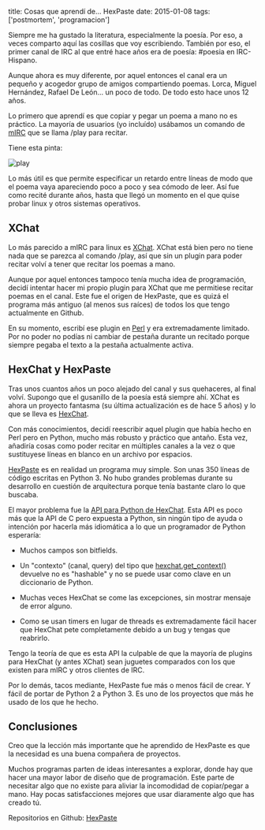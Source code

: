title: Cosas que aprendí de... HexPaste
date: 2015-01-08
tags: ['postmortem', 'programacion']

Siempre me ha gustado la literatura, especialmente la poesía. Por eso, a veces
comparto aquí las cosillas que voy escribiendo. También por eso, el primer
canal de IRC al que entré hace años era de poesía: #poesia en IRC-Hispano.

Aunque ahora es muy diferente, por aquel entonces el canal era un pequeño y
acogedor grupo de amigos compartiendo poemas. Lorca, Miguel Hernández, Rafael
De León... un poco de todo. De todo esto hace unos 12 años.

Lo primero que aprendí es que copiar y pegar un poema a mano no es práctico.
La mayoría de usuarios (yo incluído) usábamos un comando de [mIRC][] que se
llama /play para recitar.

Tiene esta pinta:

<img src="{{ url_static('10.png') }}" alt="play">

Lo más útil es que permite especificar un retardo entre líneas de modo que el
poema vaya apareciendo poco a poco y sea cómodo de leer. Así fue como recité
durante años, hasta que llegó un momento en el que quise probar linux y otros
sistemas operativos.

## XChat

Lo más parecido a mIRC para linux es [XChat][]. XChat está bien pero no tiene
nada que se parezca al comando /play, así que sin un plugin para poder recitar
volví a tener que recitar los poemas a mano.

Aunque por aquel entonces tampoco tenía mucha idea de programación, decidí intentar
hacer mi propio plugin para XChat que me permitiese recitar poemas en el canal.
Este fue el origen de HexPaste, que es quizá el programa más antiguo (al menos
sus raíces) de todos los que tengo actualmente en Github.

En su momento, escribí ese plugin en [Perl][] y era extremadamente limitado.
Por no poder no podías ni cambiar de pestaña durante un recitado porque siempre
pegaba el texto a la pestaña actualmente activa.

[mIRC]: http://www.mirc.com
[XChat]: http://xchat.org
[Perl]: https://www.perl.org

## HexChat y HexPaste

Tras unos cuantos años un poco alejado del canal y sus quehaceres, al final volví.
Supongo que el gusanillo de la poesía está siempre ahí. XChat es ahora un proyecto
fantasma (su última actualización es de hace 5 años) y lo que se lleva es [HexChat][].

Con más conocimientos, decidí reescribir aquel plugin que había hecho en Perl pero
en Python, mucho más robusto y práctico que antaño. Esta vez, añadiría cosas como
poder recitar en múltiples canales a la vez o que sustituyese líneas en blanco en
un archivo por espacios.

[HexPaste][] es en realidad un programa muy simple. Son unas 350 líneas de código
escritas en Python 3. No hubo grandes problemas durante su desarrollo en cuestión
de arquitectura porque tenía bastante claro lo que buscaba.

El mayor problema fue la [API para Python de HexChat][]. Esta API es poco más que
la API de C pero expuesta a Python, sin ningún tipo de ayuda o intención por hacerla
más idiomática a lo que un programador de Python esperaría:

* Muchos campos son bitfields.

* Un "contexto" (canal, query) del tipo que [hexchat.get_context()][] devuelve
  no es "hashable" y no se puede usar como clave en un diccionario de Python.

* Muchas veces HexChat se come las excepciones, sin mostrar mensaje de error alguno.

* Como se usan timers en lugar de threads es extremadamente fácil hacer que HexChat
  pete completamente debido a un bug y tengas que reabrirlo.

Tengo la teoría de que es esta API la culpable de que la mayoría de plugins para
HexChat (y antes XChat) sean juguetes comparados con los que existen para mIRC
y otros clientes de IRC.

Por lo demás, tacos mediante, HexPaste fue más o menos fácil de crear. Y fácil
de portar de Python 2 a Python 3. Es uno de los proyectos que más he usado de
los que he hecho.

[HexChat]: http://hexchat.github.io

[API para Python de HexChat]: http://hexchat.readthedocs.org/en/latest/script_python.html
[hexchat.get_context()]: http://hexchat.readthedocs.org/en/latest/script_python.html#hexchat.get_context

## Conclusiones

Creo que la lección más importante que he aprendido de HexPaste es que la necesidad
es una buena compañera de proyectos.

Muchos programas parten de ideas interesantes a explorar, donde hay que hacer una
mayor labor de diseño que de programación. Este parte de necesitar algo que no existe
para aliviar la incomodidad de copiar/pegar a mano. Hay pocas satisfacciones mejores
que usar diaramente algo que has creado tú.

Repositorios en Github: [HexPaste][]

[HexPaste]: https://github.com/Beluki/HexPaste

